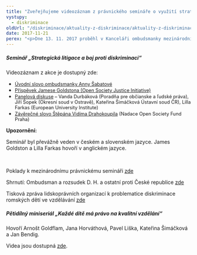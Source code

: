 ```yaml
---
title: "Zveřejňujeme videozáznam z právnického semináře o využití strategické litigace"
vystupy:
  - diskriminace
oldUrl: "/diskriminace/aktuality-z-diskriminace/aktuality-z-diskriminace-2017/zverejnujeme-videozaznam-z-pravnickeho-seminare-o-vyuziti-strategicke-litigace/"
date: 2017-11-21
perex: "<p>Dne 13. 11. 2017 proběhl v Kanceláři ombudsmanky mezinárodní právnický seminář. Připravili jsme také několik videí se známými osobnostmi, na které se můžete podívat na Youtube. Tématem je právo na vzdělání.</p>"
---
```


<!-- imported from the old website -->

<h5>Seminář „Strategická litigace a boj proti diskriminaci“</h5> <p>Videozáznam z akce je dostupný zde:</p><ul><li><a href="http://ochrance.livebox.cz/VoD/20171121-130227-part0-dshlri.html" style="font-size: 12.8px;">Úvodní slovo ombudsmanky Anny Šabatové</a></li><li><a href="http://ochrance.livebox.cz/VoD/20171121-133722-part0-yerfss.html" style="font-size: 12.8px;">Příspěvek Jamese Goldstona (Open Society Justice Initiative)</a></li><li><a href="http://ochrance.livebox.cz/VoD/20171121-133420-part1-xnmtpi.html" style="font-size: 12.8px;">Panelová diskuse</a><span style="font-size: 12.8px;"> – Vanda Durbáková (Poradňa pre občianske a ľudské práva), Jiří Šopek (Okresní soud v Ostravě), Kateřina Šimáčková Ústavní soud ČR), Lilla Farkas (European University Institute)</span></li><li><a href="http://ochrance.livebox.cz/VoD/20171121-135547-part3-piwacg.html" style="font-size: 12.8px;">Závěrečné slovo Štěpána Vidíma Drahokoupila</a><span style="font-size: 12.8px;"> (Nadace Open Society Fund Praha)</span></li></ul>    <p><b>Upozornění:</b></p> <p>Seminář byl převážně veden v českém a slovenském jazyce. James Goldston a Lilla Farkas hovoří v anglickém jazyce.</p><p>    </p> <p>Poklady k mezinárodnímu právnickému semináři <a href="https://www.ochrance.cz/diskriminace/aktuality-z-diskriminace/aktuality-z-diskriminace-2017/seminar-roku-strategicka-litigace-a-boj-proti-diskriminaci/">zde</a> </p> <p>Shrnutí: Ombudsman a rozsudek D. H. a ostatní proti České republice <a href="https://www.ochrance.cz/diskriminace/aktuality-z-diskriminace/aktuality-z-diskriminace-2017/ohlednuti-ombudsman-a-rozsudek-d-h-a-ostatni-proti-ceske-republice-sedm-let-nepretrzite/">zde</a> </p> <p>Tisková zpráva lidskoprávních organizací k problematice diskriminace romských dětí ve vzdělávání <a title="Otevření do nového okna" href="http://www.equineteurope.org/IMG/pdf/dh_anniversary_text_-_cz.pdf" target="_blank">zde</a> </p> <h5>Pětidílný miniseriál „Každé dítě má právo na kvalitní vzdělání“</h5> <p>Hovoří Arnošt Goldflam, Jana Horváthová, Pavel Liška, Kateřina Šimáčková a Jan Bendig.</p><p> Videa jsou dostupná <a href="https://www.youtube.com/playlist?list=PLWNv_IxgJdEJ64KhRm-7zd4uRIv7fAudT" target="_blank">zde</a>.</p>
